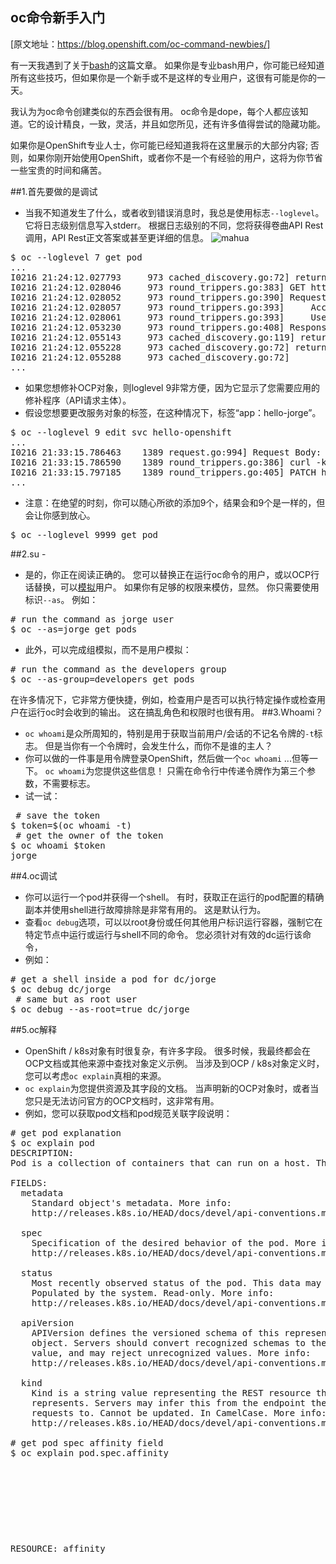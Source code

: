 
## oc命令新手入门

[原文地址：https://blog.openshift.com/oc-command-newbies/]

有一天我遇到了关于[bash](https://zwischenzugs.com/2018/01/06/ten-things-i-wish-id-known-about-bash/)的这篇文章。 如果你是专业bash用户，你可能已经知道所有这些技巧，但如果你是一个新手或不是这样的专业用户，这很有可能是你的一天。

我认为为oc命令创建类似的东西会很有用。 oc命令是dope，每个人都应该知道。它的设计精良，一致，灵活，并且如您所见，还有许多值得尝试的隐藏功能。

如果你是OpenShift专业人士，你可能已经知道我将在这里展示的大部分内容; 否则，如果你刚开始使用OpenShift，或者你不是一个有经验的用户，这将为你节省一些宝贵的时间和痛苦。</code></pre>

##1.首先要做的是调试
* 当我不知道发生了什么，或者收到错误消息时，我总是使用标志`--loglevel`。 它将日志级别信息写入stderr。 根据日志级别的不同，您将获得卷曲API Rest调用，API Rest正文答案或甚至更详细的信息。
![mahua](https://blog.openshift.com/wp-content/uploads/image2-8.png)
<pre>$ oc --loglevel 7 get pod
...
I0216 21:24:12.027793     973 cached_discovery.go:72] returning cached discovery info from /home/jtudelag/.kube/192.168.42.77_8443/v1/serverresources.json
I0216 21:24:12.028046     973 round_trippers.go:383] GET https://192.168.42.77:8443/api/v1/namespaces/myproject/pods
I0216 21:24:12.028052     973 round_trippers.go:390] Request Headers:
I0216 21:24:12.028057     973 round_trippers.go:393]     Accept: application/json
I0216 21:24:12.028061     973 round_trippers.go:393]     User-Agent: oc/v1.7.6+a08f5eeb62 (linux/amd64) kubernetes/c84beff
I0216 21:24:12.053230     973 round_trippers.go:408] Response Status: 200 OK in 25 milliseconds
I0216 21:24:12.055143     973 cached_discovery.go:119] returning cached discovery info from /home/jtudelag/.kube/192.168.42.77_8443/servergroups.json
I0216 21:24:12.055228     973 cached_discovery.go:72] returning cached discovery info from /home/jtudelag/.kube/192.168.42.77_8443/authentication.k8s.io/v1/serverresources.json
I0216 21:24:12.055288     973 cached_discovery.go:72]
...</pre>
* 如果您想修补OCP对象，则loglevel 9非常方便，因为它显示了您需要应用的修补程序（API请求主体）。
* 假设您想要更改服务对象的标签，在这种情况下，标签“app：hello-jorge”。
<pre>
$ oc --loglevel 9 edit svc hello-openshift
...
I0216 21:33:15.786463    1389 request.go:994] Request Body: {"metadata":{"labels":{"app":"hello-jorge"}}}
I0216 21:33:15.786590    1389 round_trippers.go:386] curl -k -v -XPATCH  -H "Accept: application/json" -H "Content-Type: application/strategic-merge-patch+json" -H "User-Agent: oc/v1.7.6+a08f5eeb62 (linux/amd64) kubernetes/c84beff" https://192.168.42.77:8443/api/v1/namespaces/myproject/services/hello-openshift
I0216 21:33:15.797185    1389 round_trippers.go:405] PATCH https://192.168.42.77:8443/api/v1/namespaces/myproject/services/hello-openshift 200 OK in 10 milliseconds
...
</pre>

* 注意：在绝望的时刻，你可以随心所欲的添加9个，结果会和9个是一样的，但会让你感到放心。
<pre>$ oc --loglevel 9999 get pod</pre>
##2.su - 
* 是的，你正在阅读正确的。 您可以替换正在运行oc命令的用户，或以OCP行话替换，可以[模拟](https://docs.openshift.com/container-platform/3.7/architecture/additional_concepts/authentication.html#authentication-impersonation)用户。 如果你有足够的权限来模仿，显然。 你只需要使用标识`--as`。
例如：
<pre># run the command as jorge user
$ oc --as=jorge get pods
</pre>
* 此外，可以完成组模拟，而不是用户模拟：
<pre># run the command as the developers group
$ oc --as-group=developers get pods
</pre>
在许多情况下，它非常方便快捷，例如，检查用户是否可以执行特定操作或检查用户在运行oc时会收到的输出。 这在搞乱角色和权限时也很有用。
##3.Whoami？
* `oc whoami`是众所周知的，特别是用于获取当前用户/会话的不记名令牌的`-t`标志。 但是当你有一个令牌时，会发生什么，而你不是谁的主人？
* 你可以做的一件事是用令牌登录OpenShift，然后做一个`oc whoami` ...但等一下。 `oc whoami`为您提供这些信息！ 只需在命令行中传递令牌作为第三个参数，不需要标志。
* 试一试：
<pre>
 # save the token
$ token=$(oc whoami -t)
 # get the owner of the token
$ oc whoami $token
jorge</pre>
##4.oc调试
* 你可以运行一个pod并获得一个shell。 有时，获取正在运行的pod配置的精确副本并使用shell进行故障排除是非常有用的。 这是默认行为。
* 查看`oc debug`选项，可以以root身份或任何其他用户标识运行容器，强制它在特定节点中运行或运行与shell不同的命令。
您必须针对有效的dc运行该命令，
* 例如：
<pre># get a shell inside a pod for dc/jorge
$ oc debug dc/jorge
 # same but as root user
$ oc debug --as-root=true dc/jorge
</pre>
##5.oc解释
* OpenShift / k8s对象有时很复杂，有许多字段。 很多时候，我最终都会在OCP文档或其他来源中查找对象定义示例。 当涉及到OCP / k8s对象定义时，您可以考虑`oc explain`真相的来源。
* `oc explain`为您提供资源及其字段的文档。 当声明新的OCP对象时，或者当您只是无法访问官方的OCP文档时，这非常有用。
* 例如，您可以获取pod文档和pod规范关联字段说明：
<pre># get pod explanation
$ oc explain pod
DESCRIPTION:
Pod is a collection of containers that can run on a host. This resource is created by clients and scheduled onto hosts.

FIELDS:
  metadata     <Object>
    Standard object's metadata. More info:
    http://releases.k8s.io/HEAD/docs/devel/api-conventions.md#metadata

  spec <Object>
    Specification of the desired behavior of the pod. More info:
    http://releases.k8s.io/HEAD/docs/devel/api-conventions.md#spec-and-status

  status       <Object>
    Most recently observed status of the pod. This data may not be up to date.
    Populated by the system. Read-only. More info:
    http://releases.k8s.io/HEAD/docs/devel/api-conventions.md#spec-and-status

  apiVersion   <string>
    APIVersion defines the versioned schema of this representation of an
    object. Servers should convert recognized schemas to the latest internal
    value, and may reject unrecognized values. More info:
    http://releases.k8s.io/HEAD/docs/devel/api-conventions.md#resources

  kind <string>
    Kind is a string value representing the REST resource this object
    represents. Servers may infer this from the endpoint the client submits
    requests to. Cannot be updated. In CamelCase. More info:
    http://releases.k8s.io/HEAD/docs/devel/api-conventions.md#types-kinds

# get pod spec affinity field
$ oc explain pod.spec.affinity
RESOURCE: affinity <Object>

DESCRIPTION:
    If specified, the pod's scheduling constraints

   Affinity is a group of affinity scheduling rules.

FIELDS:
  nodeAffinity <Object>
    Describes node affinity scheduling rules for the pod.

  podAffinity  <Object>
    Describes pod affinity scheduling rules (e.g. co-locate this pod in the
    same node, zone, etc. as some other pod(s)).

  podAntiAffinity      <Object>
    Describes pod anti-affinity scheduling rules (e.g. avoid putting this pod
    in the same node, zone, etc. as some other pod(s)).</pre>
    
##6.忘记grep，awk，cut等

* 关于oc命令的一个非常酷的事情是它具有格式化输出的内置功能。 我们都知道`-o json`或`-o yaml`，但`-o`标志为您提供了许多其他可能性。
* 从所有这些输出选项中，我发现`go-template`和`jsonpath`是最强大的：
<pre>json|yaml|wide|name|custom-columns=…|custom-columns-file=...|go-template=...|go-template-file=...|jsonpath=...|jsonpath-file=...</pre>
* 例如，假设您想获取特定路由（docker registry route）公开的服务：
<pre># get the service being exposed by a route, only if the hostname matches my-docker-registry.example.com
$ oc get routes -o=go-template='{{range .items}}{{if eq .spec.host "my-docker-registry.example.com"}}{{.metadata.name}}{{end}}{{end}}'
docker-registry</pre>
* 或者您想知道路由器dc的部署策略：
<pre># get router deployment strategy
$ oc get dc router -o=go-template='{{ .spec.strategy.type }}'
Rolling</pre>
* 正如你所看到的，oc命令很棒。 我鼓励你继续玩，因为OpenShift是最酷的事情之一。
* 作者Jorge Tudela Gonzalez de Riancho在红帽西班牙担任云端顾问，专门从事OpenShift和与容器相关的技术。
